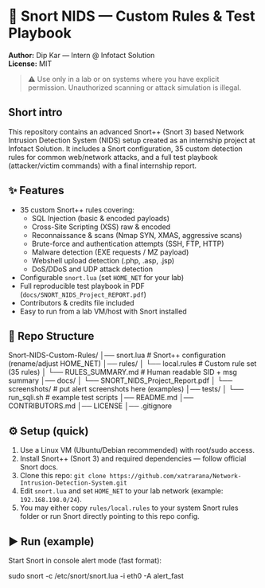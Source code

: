 # 🚀 Snort NIDS — Custom Rules & Test Playbook

**Author:** Dip Kar — Intern @ Infotact Solution  
**License:** MIT

> ⚠️ Use only in a lab or on systems where you have explicit permission. Unauthorized scanning or attack simulation is illegal.

## Short intro
This repository contains an advanced Snort++ (Snort 3) based Network Intrusion Detection System (NIDS) setup created as an internship project at Infotact Solution. It includes a Snort configuration, 35 custom detection rules for common web/network attacks, and a full test playbook (attacker/victim commands) with a final internship report.

## ✨ Features
- 35 custom Snort++ rules covering:
  - SQL Injection (basic & encoded payloads)
  - Cross-Site Scripting (XSS) raw & encoded
  - Reconnaissance & scans (Nmap SYN, XMAS, aggressive scans)
  - Brute-force and authentication attempts (SSH, FTP, HTTP)
  - Malware detection (EXE requests / MZ payload)
  - Webshell upload detection (.php, .asp, .jsp)
  - DoS/DDoS and UDP attack detection
- Configurable `snort.lua` (set `HOME_NET` for your lab)
- Full reproducible test playbook in PDF (`docs/SNORT_NIDS_Project_REPORT.pdf`)
- Contributors & credits file included
- Easy to run from a lab VM/host with Snort installed

## 📂 Repo Structure
Snort-NIDS-Custom-Rules/
│── snort.lua                       # Snort++ configuration (rename/adjust HOME_NET)
│── rules/
│   └── local.rules                 # Custom rule set (35 rules)
│   └── RULES_SUMMARY.md            # Human readable SID + msg summary
│── docs/
│   └── SNORT_NIDS_Project_Report.pdf
│   └── screenshots/                # put alert screenshots here (examples)
│── tests/
│   └── run_sqli.sh                 # example test scripts
│── README.md
│── CONTRIBUTORS.md
│── LICENSE
│── .gitignore

## ⚙️ Setup (quick)
1. Use a Linux VM (Ubuntu/Debian recommended) with root/sudo access.  
2. Install Snort++ (Snort 3) and required dependencies — follow official Snort docs.  
3. Clone this repo:
   `git clone https://github.com/xatrarana/Network-Intrusion-Detection-System.git`
4. Edit `snort.lua` and set `HOME_NET` to your lab network (example: `192.168.198.0/24`).  
5. You may either copy `rules/local.rules` to your system Snort rules folder or run Snort directly pointing to this repo config.

## ▶️ Run (example)
Start Snort in console alert mode (fast format):  

sudo snort -c /etc/snort/snort.lua -i eth0 -A alert_fast

